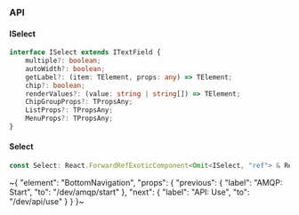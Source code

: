 

### API

#### ISelect

```ts
interface ISelect extends ITextField {
    multiple?: boolean;
    autoWidth?: boolean;
    getLabel?: (item: TElement, props: any) => TElement;
    chip?: boolean;
    renderValues?: (value: string | string[]) => TElement;
    ChipGroupProps?: TPropsAny;
    ListProps?: TPropsAny;
    MenuProps?: TPropsAny;
}
```

#### Select

```ts
const Select: React.ForwardRefExoticComponent<Omit<ISelect, "ref"> & React.RefAttributes<unknown>>;
```

~{
  "element": "BottomNavigation",
  "props": {
    "previous": {
      "label": "AMQP: Start",
      "to": "/dev/amqp/start"
    },
    "next": {
      "label": "API: Use",
      "to": "/dev/api/use"
    }
  }
}~
